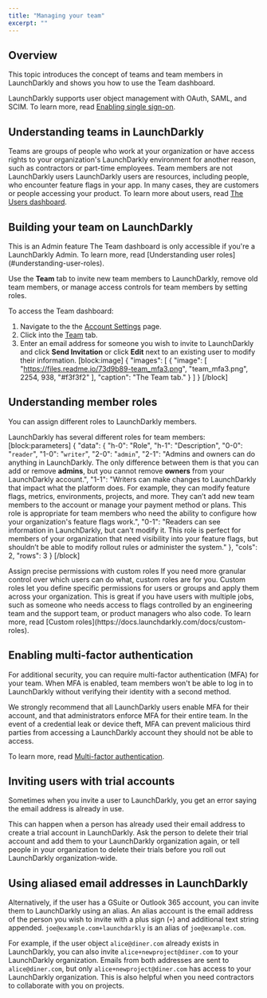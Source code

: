 ```yaml
---
title: "Managing your team"
excerpt: ""
---
```

## Overview
This topic introduces the concept of teams and team members in LaunchDarkly and shows you how to use the Team dashboard.

LaunchDarkly supports user object management with OAuth, SAML, and SCIM. To learn more, read [Enabling single sign-on](./single-sign-on).

## Understanding teams in LaunchDarkly
Teams are groups of people who work at your organization or have access rights to your organization's LaunchDarkly environment for another reason, such as contractors or part-time employees. 
<Callout intent="info">
  <CalloutTitle>Team members are not LaunchDarkly users</CalloutTitle>
   <CalloutDescription>LaunchDarkly users are resources, including people, who encounter feature flags in your app. In many cases, they are customers or people accessing your product. 
To learn more about users, read [The Users dashboard](./the-user-dashboard).</CalloutDescription>
</Callout>

## Building your team on LaunchDarkly
<Callout intent="alert">
  <CalloutTitle>This is an Admin feature</CalloutTitle>
  <CalloutDescription>The Team dashboard is only accessible if you're a LaunchDarkly Admin. 
To learn more, read [Understanding user roles](#understanding-user-roles).</CalloutDescription>
</Callout>

Use the **Team** tab to invite new team members to LaunchDarkly, remove old team members, or manage access controls for team members by setting roles.

To access the Team dashboard:


1. Navigate to the the [Account Settings](https://app.launchdarkly.com/settings) page.
2. Click into the [Team](https://app.launchdarkly.com/settings#/team) tab. 
3. Enter an email address for someone you wish to invite to LaunchDarkly and click **Send Invitation** or click **Edit** next to an existing user to modify their information.
[block:image]
{
  "images": [
    {
      "image": [
        "https://files.readme.io/73d9b89-team_mfa3.png",
        "team_mfa3.png",
        2254,
        938,
        "#f3f3f2"
      ],
      "caption": "The Team tab."
    }
  ]
}
[/block]

## <a name="understanding-user-roles"></a>Understanding member roles
You can assign different roles to LaunchDarkly members.

LaunchDarkly has several different roles for team members:
[block:parameters]
{
  "data": {
    "h-0": "Role",
    "h-1": "Description",
    "0-0": "`reader`",
    "1-0": "`writer`",
    "2-0": "`admin`",
    "2-1": "Admins and owners can do anything in LaunchDarkly. The only difference between them is that you can add or remove **admins**, but you cannot remove **owners** from your LaunchDarkly account.",
    "1-1": "Writers can make changes to LaunchDarkly that impact what the platform does. 
For example, they can modify feature flags, metrics, environments, projects, and more. 
They can’t add new team members to the account or manage your payment method or plans.
This role is appropriate for team members who need the ability to configure how your organization's feature flags work.",
    "0-1": "Readers can see information in LaunchDarkly, but can't modify it. 
This role is perfect for members of your organization that need visibility into your feature flags, but shouldn’t be able to modify rollout rules or administer the system."
  },
  "cols": 2,
  "rows": 3
}
[/block]

<Callout intent="info">
  <CalloutTitle>Assign precise permissions with custom roles</CalloutTitle>
   <CalloutDescription>If you need more granular control over which users can do what, custom roles are for you. Custom roles let you define specific permissions for users or groups and apply them across your organization. This is great if you have users with multiple jobs, such as someone who needs access to flags controlled by an engineering team and the support team, or product managers who also code.
To learn more, read [Custom roles](https://docs.launchdarkly.com/docs/custom-roles).</CalloutDescription>
</Callout>

## Enabling multi-factor authentication
For additional security, you can require multi-factor authentication (MFA) for your team. When MFA is enabled, team members won't be able to log in to LaunchDarkly without verifying their identity with a second method. 

We strongly recommend that all LaunchDarkly users enable MFA for their account, and that administrators enforce MFA for their entire team. In the event of a credential leak or device theft, MFA can prevent malicious third parties from accessing a LaunchDarkly account they should not be able to access.

To learn more, read [Multi-factor authentication](./multi-factor-authentication).
## Inviting users with trial accounts
Sometimes when you invite a user to LaunchDarkly, you get an error saying the email address is already in use. 

This can happen when a person has already used their email address to create a trial account in LaunchDarkly. Ask the person to delete their trial account and add them to your LaunchDarkly organization again, or tell people in your organization to delete their trials before you roll out LaunchDarkly organization-wide.
## Using aliased email addresses in LaunchDarkly
Alternatively, if the user has a GSuite or Outlook 365 account, you can invite them to LaunchDarkly using an alias. An alias account is the email address of the person you wish to invite with a plus sign (`+`) and additional text string appended. `joe@example.com+launchdarkly` is an alias of `joe@example.com`.

For example, if the user object `alice@diner.com` already exists in LaunchDarkly, you can also invite `alice+newproject@diner.com` to your LaunchDarkly organization. Emails from both addresses are sent to `alice@diner.com`, but only `alice+newproject@diner.com` has access to your LaunchDarkly organization. This is also helpful when you need contractors to collaborate with you on projects.